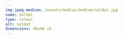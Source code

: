 ```yaml
---
img-jpeg-medium: /assets/medias/medium/soldat.jpg
name: Soldat
type: colour
alt: soldat
dimensions: 40x40 cm
---
```

